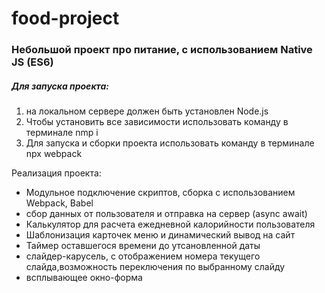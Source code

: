 # food-project

### Небольшой проект про питание, с использованием Native JS (ES6)

##### Для запуска проекта:
1. на локальном сервере должен быть установлен Node.js
2. Чтобы установить все зависимости использовать команду   в терминале nmp i
3. Для запуска и сборки проекта использовать команду в терминале npx webpack

Реализация проекта:
* Модульное подключение скриптов, сборка с использованием Webpack, Babel
* сбор данных от пользователя и отправка на сервер (async await)
* Калькулятор для расчета ежедневной калорийности пользователя
* Шаблонизация карточек меню и динамический вывод на сайт
* Таймер оставшегося времени до утсановленной даты
* слайдер-карусель, с отображением номера текущего слайда,возможность переключения по выбранному слайду
* всплывающее окно-форма

